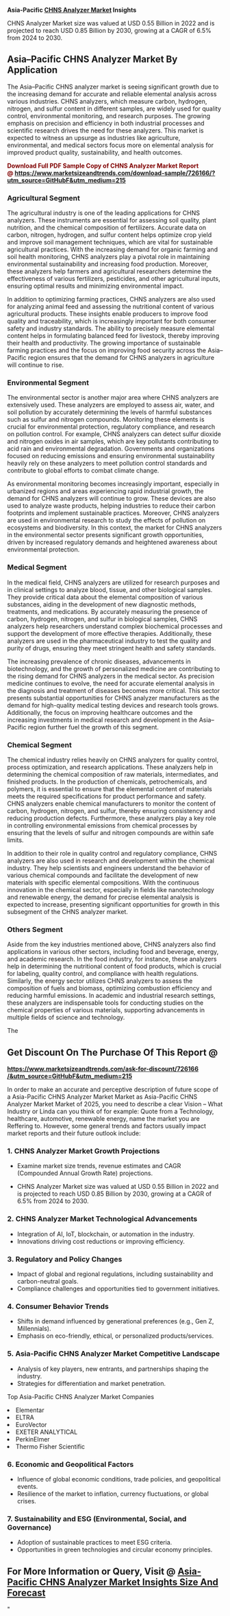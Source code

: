 <p><strong>Asia-Pacific&nbsp;<a href=""https://www.marketsizeandtrends.com/download-sample/726166/&amp;utm_source=GitHubF&amp;utm_medium=215"">CHNS Analyzer Market</a> Insights</strong></p><p>CHNS Analyzer Market size was valued at USD 0.55 Billion in 2022 and is projected to reach USD 0.85 Billion by 2030, growing at a CAGR of 6.5% from 2024 to 2030.</p><p><h2>Asia–Pacific CHNS Analyzer Market By Application</h2><p>The Asia–Pacific CHNS analyzer market is seeing significant growth due to the increasing demand for accurate and reliable elemental analysis across various industries. CHNS analyzers, which measure carbon, hydrogen, nitrogen, and sulfur content in different samples, are widely used for quality control, environmental monitoring, and research purposes. The growing emphasis on precision and efficiency in both industrial processes and scientific research drives the need for these analyzers. This market is expected to witness an upsurge as industries like agriculture, environmental, and medical sectors focus more on elemental analysis for improved product quality, sustainability, and health outcomes. <strong><p><strong><span style="color: #800000;">Download Full PDF Sample Copy of CHNS Analyzer Market Report @</span>&nbsp;</strong><a href="https://www.marketsizeandtrends.com/download-sample/726166/?utm_source=GitHubF&amp;utm_medium=215" target="_blank">https://www.marketsizeandtrends.com/download-sample/726166/?utm_source=GitHubF&amp;utm_medium=215</a></p></strong></p><h3>Agricultural Segment</h3><p>The agricultural industry is one of the leading applications for CHNS analyzers. These instruments are essential for assessing soil quality, plant nutrition, and the chemical composition of fertilizers. Accurate data on carbon, nitrogen, hydrogen, and sulfur content helps optimize crop yield and improve soil management techniques, which are vital for sustainable agricultural practices. With the increasing demand for organic farming and soil health monitoring, CHNS analyzers play a pivotal role in maintaining environmental sustainability and increasing food production. Moreover, these analyzers help farmers and agricultural researchers determine the effectiveness of various fertilizers, pesticides, and other agricultural inputs, ensuring optimal results and minimizing environmental impact.</p><p>In addition to optimizing farming practices, CHNS analyzers are also used for analyzing animal feed and assessing the nutritional content of various agricultural products. These insights enable producers to improve food quality and traceability, which is increasingly important for both consumer safety and industry standards. The ability to precisely measure elemental content helps in formulating balanced feed for livestock, thereby improving their health and productivity. The growing importance of sustainable farming practices and the focus on improving food security across the Asia–Pacific region ensures that the demand for CHNS analyzers in agriculture will continue to rise.</p><h3>Environmental Segment</h3><p>The environmental sector is another major area where CHNS analyzers are extensively used. These analyzers are employed to assess air, water, and soil pollution by accurately determining the levels of harmful substances such as sulfur and nitrogen compounds. Monitoring these elements is crucial for environmental protection, regulatory compliance, and research on pollution control. For example, CHNS analyzers can detect sulfur dioxide and nitrogen oxides in air samples, which are key pollutants contributing to acid rain and environmental degradation. Governments and organizations focused on reducing emissions and ensuring environmental sustainability heavily rely on these analyzers to meet pollution control standards and contribute to global efforts to combat climate change.</p><p>As environmental monitoring becomes increasingly important, especially in urbanized regions and areas experiencing rapid industrial growth, the demand for CHNS analyzers will continue to grow. These devices are also used to analyze waste products, helping industries to reduce their carbon footprints and implement sustainable practices. Moreover, CHNS analyzers are used in environmental research to study the effects of pollution on ecosystems and biodiversity. In this context, the market for CHNS analyzers in the environmental sector presents significant growth opportunities, driven by increased regulatory demands and heightened awareness about environmental protection.</p><h3>Medical Segment</h3><p>In the medical field, CHNS analyzers are utilized for research purposes and in clinical settings to analyze blood, tissue, and other biological samples. They provide critical data about the elemental composition of various substances, aiding in the development of new diagnostic methods, treatments, and medications. By accurately measuring the presence of carbon, hydrogen, nitrogen, and sulfur in biological samples, CHNS analyzers help researchers understand complex biochemical processes and support the development of more effective therapies. Additionally, these analyzers are used in the pharmaceutical industry to test the quality and purity of drugs, ensuring they meet stringent health and safety standards.</p><p>The increasing prevalence of chronic diseases, advancements in biotechnology, and the growth of personalized medicine are contributing to the rising demand for CHNS analyzers in the medical sector. As precision medicine continues to evolve, the need for accurate elemental analysis in the diagnosis and treatment of diseases becomes more critical. This sector presents substantial opportunities for CHNS analyzer manufacturers as the demand for high-quality medical testing devices and research tools grows. Additionally, the focus on improving healthcare outcomes and the increasing investments in medical research and development in the Asia–Pacific region further fuel the growth of this segment.</p><h3>Chemical Segment</h3><p>The chemical industry relies heavily on CHNS analyzers for quality control, process optimization, and research applications. These analyzers help in determining the chemical composition of raw materials, intermediates, and finished products. In the production of chemicals, petrochemicals, and polymers, it is essential to ensure that the elemental content of materials meets the required specifications for product performance and safety. CHNS analyzers enable chemical manufacturers to monitor the content of carbon, hydrogen, nitrogen, and sulfur, thereby ensuring consistency and reducing production defects. Furthermore, these analyzers play a key role in controlling environmental emissions from chemical processes by ensuring that the levels of sulfur and nitrogen compounds are within safe limits.</p><p>In addition to their role in quality control and regulatory compliance, CHNS analyzers are also used in research and development within the chemical industry. They help scientists and engineers understand the behavior of various chemical compounds and facilitate the development of new materials with specific elemental compositions. With the continuous innovation in the chemical sector, especially in fields like nanotechnology and renewable energy, the demand for precise elemental analysis is expected to increase, presenting significant opportunities for growth in this subsegment of the CHNS analyzer market.</p><h3>Others Segment</h3><p>Aside from the key industries mentioned above, CHNS analyzers also find applications in various other sectors, including food and beverage, energy, and academic research. In the food industry, for instance, these analyzers help in determining the nutritional content of food products, which is crucial for labeling, quality control, and compliance with health regulations. Similarly, the energy sector utilizes CHNS analyzers to assess the composition of fuels and biomass, optimizing combustion efficiency and reducing harmful emissions. In academic and industrial research settings, these analyzers are indispensable tools for conducting studies on the chemical properties of various materials, supporting advancements in multiple fields of science and technology.</p><p>The</p><h2><strong>Get Discount On The Purchase Of This Report @&nbsp;</strong></h2><p><strong><a href=""https://www.marketsizeandtrends.com/ask-for-discount/726166/&amp;utm_source=GitHubF&amp;utm_medium=215"" target=""_blank"">https://www.marketsizeandtrends.com/ask-for-discount/726166<br />/&amp;utm_source=GitHubF&amp;utm_medium=215</a></strong></p><p>In order to make an accurate and perceptive description of future scope of a Asia-Pacific&nbsp;CHNS Analyzer Market Market as Asia-Pacific&nbsp;CHNS Analyzer Market Market of 2025, you need to describe a clear Vision &ndash; What Industry or Linda can you think of for example: Quote from a Technology, healthcare, automotive, renewable energy, name the market you are Reffering to. However, some general trends and factors usually impact market reports and their future outlook include:</p><h3>1.&nbsp;<strong>CHNS Analyzer Market Growth Projections</strong></h3><ul><li>Examine market size trends, revenue estimates and CAGR (Compounded Annual Growth Rate) projections.</li><li><p>CHNS Analyzer Market size was valued at USD 0.55 Billion in 2022 and is projected to reach USD 0.85 Billion by 2030, growing at a CAGR of 6.5% from 2024 to 2030.</p></li></ul><h3>2.&nbsp;<strong>CHNS Analyzer Market Technological Advancements</strong></h3><ul><li>Integration of AI, IoT, blockchain, or automation in the industry.</li><li>Innovations driving cost reductions or improving efficiency.</li></ul><h3>3.&nbsp;<strong>Regulatory and Policy Changes</strong></h3><ul><li>Impact of global and regional regulations, including sustainability and carbon-neutral goals.</li><li>Compliance challenges and opportunities tied to government initiatives.</li></ul><h3>4.&nbsp;<strong>Consumer Behavior Trends</strong></h3><ul><li>Shifts in demand influenced by generational preferences (e.g., Gen Z, Millennials).</li><li>Emphasis on eco-friendly, ethical, or personalized products/services.</li></ul><h3>5.&nbsp;<strong>Asia-Pacific CHNS Analyzer Market Competitive Landscape</strong></h3><ul><li>Analysis of key players, new entrants, and partnerships shaping the industry.</li><li>Strategies for differentiation and market penetration.</li></ul><p data-pm-slice=""1 1 []"">Top Asia-Pacific CHNS Analyzer Market Companies</p><div data-test-id=""""><p><li>Elementar</li><li> ELTRA</li><li> EuroVector</li><li> EXETER ANALYTICAL</li><li> PerkinElmer</li><li> Thermo Fisher Scientific</li></p></div><h3>6.&nbsp;<strong>Economic and Geopolitical Factors</strong></h3><ul><li>Influence of global economic conditions, trade policies, and geopolitical events.</li><li>Resilience of the market to inflation, currency fluctuations, or global crises.</li></ul><h3>7.&nbsp;<strong>Sustainability and ESG (Environmental, Social, and Governance)</strong></h3><ul><li>Adoption of sustainable practices to meet ESG criteria.</li><li>Opportunities in green technologies and circular economy principles.</li></ul><h2><strong>For More Information or Query, Visit @&nbsp;</strong><a href=""https://www.verifiedmarketreports.com/product/chns-analyzer-market/"" target=""_blank"">Asia-Pacific CHNS Analyzer Market Insights Size And Forecast</a></h2>"

